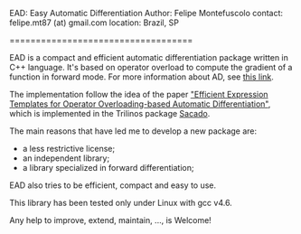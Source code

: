 EAD: Easy Automatic Differentiation
Author: Felipe Montefuscolo
contact: felipe.mt87 (at) gmail.com
location: Brazil, SP

===================================

EAD is a compact and efficient automatic differentiation package
written in C++ language. It's based on operator overload to compute
the gradient of a function in forward mode.
For more information about AD, see [this link](http://en.wikipedia.org/wiki/Automatic_differentiation).

The implementation follow the idea of the paper
["Efficient Expression Templates for Operator Overloading-based Automatic Differentiation"](http://arxiv.org/abs/1205.3506),
which is implemented in the Trilinos package [Sacado](http://trilinos.sandia.gov/packages/sacado/).

The main reasons that have led me to develop a new package are:
* a less restrictive license;
* an independent library;
* a library specialized in forward differentiation;

EAD also tries to be efficient, compact and easy to use.

This library has been tested only under Linux with gcc v4.6.

Any help to improve, extend, maintain,  ..., is Welcome!

